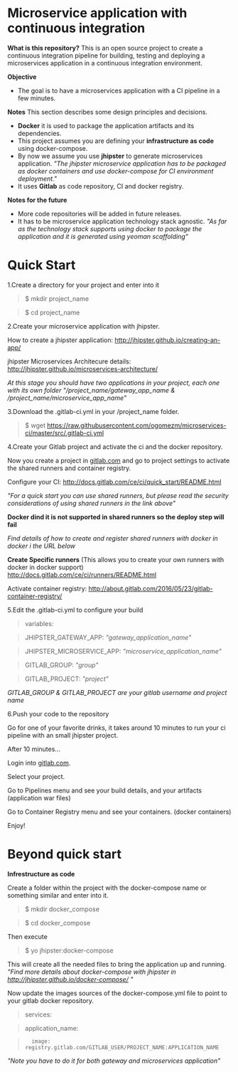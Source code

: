 # Microservice application with continuous integration

**What is this repository?**
This is an open source project to create a continuous integration pipeline for building, testing and deploying a microservices application in a continuous integration environment.

**Objective**
 - The goal is to have a microservices application with a CI pipeline in a few minutes.
 
**Notes**
This section describes some design principles and decisions.
 - **Docker** it is used to package the application artifacts and its dependencies.
 - This project assumes you are defining your **infrastructure as code** using docker-compose. 
 - By now we assume you use **jhipster** to generate microservices application.
    _"The jhipster microservice application has to be packaged as docker containers and use docker-compose for CI environment deployment."_
 - It uses **Gitlab** as code repository, CI and docker registry.

**Notes for the future**
 - More code repositories will be added in future releases.
 - It has to be microservice application technology stack agnostic. 
    _"As far as the technology stack supports using docker to package the application and it is generated using yeoman scaffolding"_

# Quick Start

1.Create a directory for your project and enter into it

> $ mkdir project_name

> $ cd project_name

2.Create your microservice application with jhipster.

How to create a jhipster application:
http://jhipster.github.io/creating-an-app/

jhipster Microservices Architecure details:
http://jhipster.github.io/microservices-architecture/

_At this stage you should have two applications in your project, each one with its own folder "/project_name/gateway_app_name & /project_name/microservice_app_name"_

3.Download the .gitlab-ci.yml in your /project_name folder.

> $ wget https://raw.githubusercontent.com/ogomezm/microservices-ci/master/src/.gitlab-ci.yml

4.Create your Gitlab project and activate the ci and the docker repository.

Now you create a project in [gitlab.com](https://gitlab.com/) and go to project settings to activate the shared runners and container registry.

Configure your CI:
http://docs.gitlab.com/ce/ci/quick_start/README.html

_"For a quick start you can use shared runners, but please read the security considerations of using shared runners in the link above"_

**Docker dind it is not supported in shared runners so the deploy step will fail**

_Find details of how to create and register shared runners with docker in docker i the URL below_

**Create Specific runners** 
(This allows you to create your own runners with docker in docker support)
http://docs.gitlab.com/ce/ci/runners/README.html

Activate container registry:
http://about.gitlab.com/2016/05/23/gitlab-container-registry/

5.Edit the .gitlab-ci.yml to configure your build

>variables:

>  JHIPSTER_GATEWAY_APP: _"gateway_application_name"_

>  JHIPSTER_MICROSERVICE_APP: _"microservice_application_name"_

>  GITLAB_GROUP: _"group"_

>  GITLAB_PROJECT: _"project"_
  
_GITLAB_GROUP & GITLAB_PROJECT are your gitlab username and project name_

6.Push your code to the repository 

Go for one of your favorite drinks, it takes around 10 minutes to run your ci pipeline with an small jhipster project.

After 10 minutes...

Login into [gitlab.com](https://gitlab.com/).

Select your project.

Go to Pipelines menu and see your build details, and your artifacts (application war files)

Go to Container Registry menu and see your containers.  (docker containers)

Enjoy!

# Beyond quick start

**Infrestructure as code**

Create a folder within the project with the docker-compose name or something similar and enter into it.

> $ mkdir docker_compose

> $ cd docker_compose

Then execute 

> $ yo jhipster:docker-compose

This will create all the needed files to bring the application up and running.
_"Find more details about docker-compose with jhipster in http://jhipster.github.io/docker-compose/ "_

Now update the images sources of the docker-compose.yml file to point to your gitlab docker repository.

> services:

>   application_name:

>       image: registry.gitlab.com/GITLAB_USER/PROJECT_NAME:APPLICATION_NAME

_"Note you have to do it for both gateway and microservices application"_
